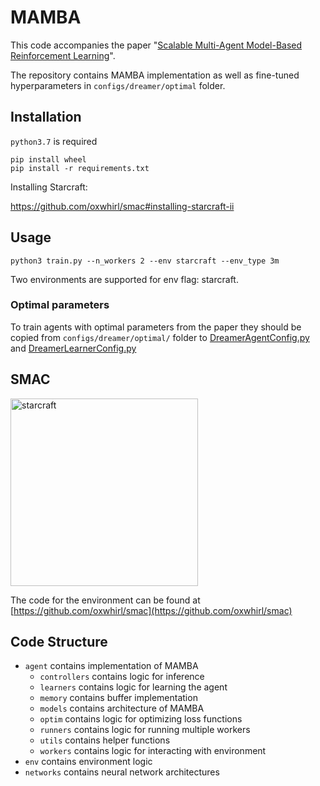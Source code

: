# MAMBA
This code accompanies the paper "[Scalable Multi-Agent Model-Based Reinforcement Learning](https://arxiv.org/abs/2205.15023)".

The repository contains MAMBA implementation as well as fine-tuned hyperparameters in ```configs/dreamer/optimal``` folder.

## Installation

`python3.7` is required

```
pip install wheel
pip install -r requirements.txt 
```

Installing Starcraft:

https://github.com/oxwhirl/smac#installing-starcraft-ii


## Usage

```
python3 train.py --n_workers 2 --env starcraft --env_type 3m
```

Two environments are supported for env flag: starcraft.

### Optimal parameters
To train agents with optimal parameters from the paper they should be copied from `configs/dreamer/optimal/` folder to [DreamerAgentConfig.py](https://github.com/jbr-ai-labs/mamba/blob/main/configs/dreamer/DreamerAgentConfig.py) and [DreamerLearnerConfig.py](https://github.com/jbr-ai-labs/mamba/blob/main/configs/dreamer/DreamerLearnerConfig.py)

## SMAC

<img height="300" alt="starcraft" src="https://user-images.githubusercontent.com/22059171/152656435-1634c15b-ca6d-4b23-9383-72fe3759b9e3.png">

The code for the environment can be found at 
[https://github.com/oxwhirl/smac](https://github.com/oxwhirl/smac)


## Code Structure

- ```agent``` contains implementation of MAMBA 
  - ```controllers``` contains logic for inference
  - ```learners``` contains logic for learning the agent
  - ```memory``` contains buffer implementation
  - ```models``` contains architecture of MAMBA
  - ```optim``` contains logic for optimizing loss functions
  - ```runners``` contains logic for running multiple workers
  - ```utils``` contains helper functions
  - ```workers``` contains logic for interacting with environment
- ```env``` contains environment logic
- ```networks``` contains neural network architectures


